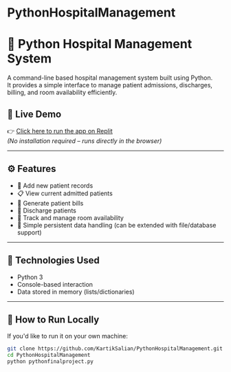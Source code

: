 # PythonHospitalManagement
# 🏥 Python Hospital Management System

A command-line based hospital management system built using Python.  
It provides a simple interface to manage patient admissions, discharges, billing, and room availability efficiently.

## 🔗 Live Demo

👉 [Click here to run the app on Replit](https://replit.com/join/hfrhyrjxkj-saliankartik9)  
*(No installation required – runs directly in the browser)*

---

## ⚙️ Features

- 👤 Add new patient records
- 📋 View current admitted patients
- 🧾 Generate patient bills
- 🚪 Discharge patients
- 🚨 Track and manage room availability
- 💾 Simple persistent data handling (can be extended with file/database support)

---

## 🧪 Technologies Used

- Python 3
- Console-based interaction
- Data stored in memory (lists/dictionaries)

---

## 🚀 How to Run Locally

If you'd like to run it on your own machine:

```bash
git clone https://github.com/KartikSalian/PythonHospitalManagement.git
cd PythonHospitalManagement
python pythonfinalproject.py
